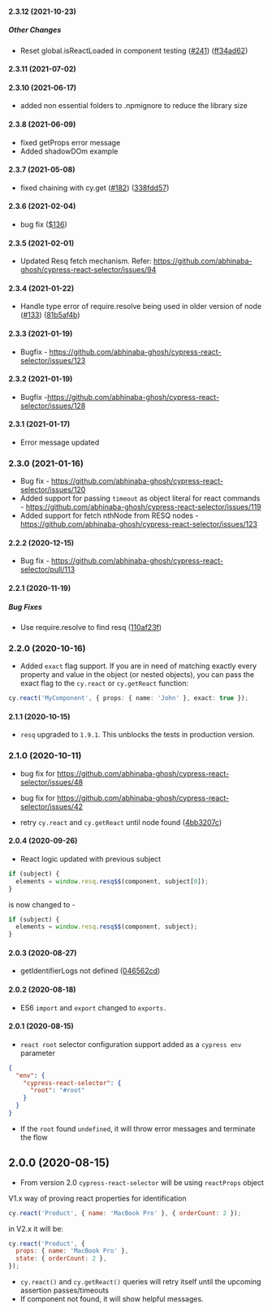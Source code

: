 #### 2.3.12 (2021-10-23)

##### Other Changes

*  Reset global.isReactLoaded in component testing ([#241](https://github.com/abhinaba-ghosh/cypress-react-selector/pull/241)) ([ff34ad62](https://github.com/abhinaba-ghosh/cypress-react-selector/commit/ff34ad629c2f688e007ab39768bf2da0054312fc))

#### 2.3.11 (2021-07-02)

#### 2.3.10 (2021-06-17)

- added non essential folders to .npmignore to reduce the library size

#### 2.3.8 (2021-06-09)

- fixed getProps error message
- Added shadowDOm example

#### 2.3.7 (2021-05-08)

- fixed chaining with cy.get ([#182](https://github.com/abhinaba-ghosh/cypress-react-selector/pull/182)) ([338fdd57](https://github.com/abhinaba-ghosh/cypress-react-selector/commit/338fdd570a39cd5c5972d92eb9bb76405a8c2888))

#### 2.3.6 (2021-02-04)

- bug fix ([$136](https://github.com/abhinaba-ghosh/cypress-react-selector/issues/136))

#### 2.3.5 (2021-02-01)

- Updated Resq fetch mechanism. Refer: https://github.com/abhinaba-ghosh/cypress-react-selector/issues/94

#### 2.3.4 (2021-01-22)

- Handle type error of require.resolve being used in older version of node ([#133](https://github.com/abhinaba-ghosh/cypress-react-selector/pull/133)) ([81b5af4b](https://github.com/abhinaba-ghosh/cypress-react-selector/commit/81b5af4bb721aa1e52d60fe5144dfba52ce31584))

#### 2.3.3 (2021-01-19)

- Bugfix - https://github.com/abhinaba-ghosh/cypress-react-selector/issues/123

#### 2.3.2 (2021-01-19)

- Bugfix -https://github.com/abhinaba-ghosh/cypress-react-selector/issues/128

#### 2.3.1 (2021-01-17)

- Error message updated

### 2.3.0 (2021-01-16)

- Bug fix - https://github.com/abhinaba-ghosh/cypress-react-selector/issues/120
- Added support for passing `timeout` as object literal for react commands - https://github.com/abhinaba-ghosh/cypress-react-selector/issues/119
- Added support for fetch nthNode from RESQ nodes - https://github.com/abhinaba-ghosh/cypress-react-selector/issues/123

#### 2.2.2 (2020-12-15)

- Bug fix - https://github.com/abhinaba-ghosh/cypress-react-selector/pull/113

#### 2.2.1 (2020-11-19)

##### Bug Fixes

- Use require.resolve to find resq ([110af23f](https://github.com/abhinaba-ghosh/cypress-react-selector/commit/110af23fbc80c7c120ed43c0315fc9acfc68f25e))

### 2.2.0 (2020-10-16)

- Added `exact` flag support. If you are in need of matching exactly every property and value in the object (or nested objects), you can pass the exact flag to the `cy.react` or `cy.getReact` function:

```ts
cy.react('MyComponent', { props: { name: 'John' }, exact: true });
```

#### 2.1.1 (2020-10-15)

- `resq` upgraded to `1.9.1`. This unblocks the tests in production version.

### 2.1.0 (2020-10-11)

- bug fix for https://github.com/abhinaba-ghosh/cypress-react-selector/issues/48

- bug fix for https://github.com/abhinaba-ghosh/cypress-react-selector/issues/42

- retry `cy.react` and `cy.getReact` until node found ([4bb3207c](https://github.com/abhinaba-ghosh/cypress-react-selector/commit/4bb3207c00f84ee494433223db68d62e35f44cee))

#### 2.0.4 (2020-09-26)

- React logic updated with previous subject

```js
if (subject) {
  elements = window.resq.resq$$(component, subject[0]);
}
```

is now changed to -

```js
if (subject) {
  elements = window.resq.resq$$(component, subject);
}
```

#### 2.0.3 (2020-08-27)

- getIdentifierLogs not defined ([046562cd](https://github.com/abhinaba-ghosh/cypress-react-selector/commit/046562cdd12cfc290f6772552fd360070ceb73af))

#### 2.0.2 (2020-08-18)

- ES6 `import` and `export` changed to `exports.`

#### 2.0.1 (2020-08-15)

- `react root` selector configuration support added as a `cypress env` parameter

```json
{
  "env": {
    "cypress-react-selector": {
      "root": "#root"
    }
  }
}
```

- If the `root` found `undefined`, it will throw error messages and terminate the flow

## 2.0.0 (2020-08-15)

- From version 2.0 `cypress-react-selector` will be using `reactProps` object

V1.x way of proving react properties for identification

```js
cy.react('Product', { name: 'MacBook Pro' }, { orderCount: 2 });
```

in V2.x it will be:

```js
cy.react('Product', {
  props: { name: 'MacBook Pro' },
  state: { orderCount: 2 },
});
```

- `cy.react()` and `cy.getReact()` queries will retry itself until the upcoming assertion passes/timeouts
- If component not found, it will show helpful messages.
